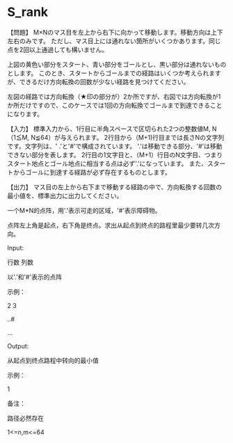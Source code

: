 # S_rank

【問題】
M×Nのマス目を左上から右下に向かって移動します。移動方向は上下左右のみです。
ただし、マス目上には通れない箇所がいくつかあります。同じ点を2回以上通過しても構いません。
 

 
上図の黄色い部分をスタート、青い部分をゴールとし、黒い部分は通れないものとします。
このとき、スタートからゴールまでの経路はいくつか考えられますが、できるだけ方向転換の回数が少ない経路を見つけてください。
 

 
左図の経路では方向転換（★印の部分が）2か所ですが、右図では方向転換が1か所だけですので、このケースでは1回の方向転換でゴールまで到達できることになります。
 
 
【入力】
標準入力から、1行目に半角スペースで区切られた2つの整数値M, N（1≦M, N≦64）が与えられます。
2行目から（M+1)行目までは長さNの文字列です。文字列は、' .'と'#'で構成されています。
'.'は移動できる部分、'#'は移動できない部分を表します。
2行目の1文字目と、（M+1）行目のN文字目、つまりスタート地点とゴール地点に相当する点は必ず'.'になっています。
また、スタートからゴールに到達する経路が必ず存在するものとします。
 
 
【出力】
マス目の左上から右下まで移動する経路の中で、方向転換する回数の最小値を、標準出力に出力してください。



一个M*N的点阵，用'.'表示可走的区域，'#'表示障碍物。

点阵左上角是起点，右下角是终点。求出从起点到终点的路程里最少要转几次方向。

Input:

行数 列数

以'.'和'#'表示的点阵

示例：

2 3

..#

...

Output:

从起点到终点路程中转向的最小值

示例：

1

备注：

路径必然存在

1<=n,m<=64

